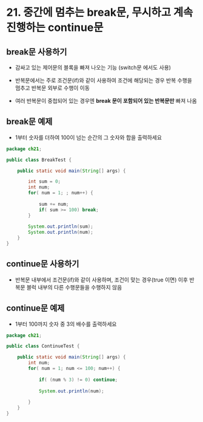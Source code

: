 # 21. 중간에 멈추는 break문, 무시하고 계속 진행하는 continue문

## break문 사용하기

- 감싸고 있는 제어문의 블록을 빠져 나오는 기능 (switch문 에서도 사용)

- 반복문에서는 주로 조건문(if)와 같이 사용하여 조건에 해당되는 경우 반복 수행을 멈추고 반복문 외부로 수행이 이동

- 여러 반복문이 중첩되어 있는 경우엔 **break 문이 포함되어 있는 반복문만** 빠져 나옴


## break문 예제

- 1부터 숫자를 더하여 100이 넘는 순간의 그 숫자와 합을 출력하세요

```java
package ch21;

public class BreakTest {

	public static void main(String[] args) {

		int sum = 0;
		int num;
		for( num = 1; ; num++) {
			
			sum += num;
			if( sum >= 100)	break;
		}
		
		System.out.println(sum);
		System.out.println(num);
	}
}
```

## continue문 사용하기

- 반복문 내부에서 조건문(if)와 같이 사용하며, 조건이 맞는 경우(true 이면) 이후 반복문 블럭 내부의 다른 수행문들을 수행하지 않음

## continue문 예제

- 1부터 100까지 숫자 중 3의 배수를 출력하세요

```java
package ch21;

public class ContinueTest {

	public static void main(String[] args) {
		int num;
		for( num = 1; num <= 100; num++) {
			
			if( (num % 3) != 0) continue; 
			
			System.out.println(num);
			
		}
	}
}

```

